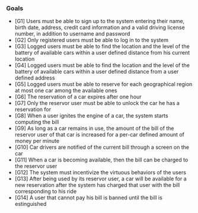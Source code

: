 ﻿### Goals
* [G1] Users must be able to sign up to the system entering their name, birth date, address, credit card information and a valid driving license number, in addition to username and password
* [G2] Only registered users must be able to log in to the system
* [G3] Logged users must be able to find the location and the level of the battery of available cars within a user defined distance from his current location
* [G4] Logged users must be able to find the location and the level of the battery of available cars within a user defined distance from a user defined address
* [G5] Logged users must be able to reserve for each geographical region at most one car among the available ones
* [G6] The reservation of a car expires after one hour
* [G7] Only the reservor user must be able to unlock the car he has a reservation for
* [G8] When a user ignites the engine of a car, the system starts computing the bill
* [G9] As long as a car remains in use, the amount of the bill of the reservor user of that car is increased for a per-car defined amount of money per minute
* [G10] Car drivers are notified of the current bill through a screen on the car
* [G11] When a car is becoming available, then the bill can be charged to the reservor user
* [G12] The system must incentivize the virtuous behaviors of the users
* [G13] After being used by its reservor user, a car will be available for a new reservation after the system has charged that user with the bill corresponding to his ride
* [G14] A user that cannot pay his bill is banned until the bill is estinguished